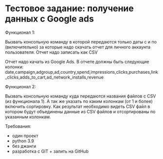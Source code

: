 # Тестовое задание: получение данных с Google ads

Функционал 1:

Вызвать консольную команду в которой передаются только даты с и по (включительно) за которые надо скачать отчет для личного аккаунта пользователя.
Отчет надо записать как CSV 

Отчет надо качать из Google Ads. В отчете должны быть следующие колонки:
date,campaign,adgroup,ad,country,spend,impressions,clicks,purchases,link_clicks,adds_to_cart,ad_network_installs,revenue


Функционал 2:

Вызвать консольную команду куда передаются названия файлов с CSV (из функционала 1).
А так же указать по каким колонкам (от 1 и более) включить сортировку.
Как результат необходимо видеть CSV файл в котором будут объединены данные из CSV файлов и отсортированы по указанным колонкам.


Требования:
 - один проект
 - python 3.9
 - без джанги
 - разработка с GIT + залить на GitHub 
